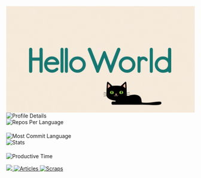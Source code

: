 <div style="text-align: left;">
  <img src="./images/hello_world.jpg" alt="hello-world" style="max-width: 100%; height: auto; width: 600px; display: block;" />
  <img src="http://github-profile-summary-cards.vercel.app/api/cards/profile-details?username=koki-maekawa&theme=solarized" alt="Profile Details" style="max-width: 100%; height: auto; width: 600px; display: block;" />
  <div style="display: flex; gap: 20px; flex-wrap: wrap;">
    <img width="300" src="http://github-profile-summary-cards.vercel.app/api/cards/repos-per-language?username=koki-maekawa&theme=solarized" alt="Repos Per Language" />
    <img width="300" src="http://github-profile-summary-cards.vercel.app/api/cards/most-commit-language?username=koki-maekawa&theme=solarized" alt="Most Commit Language" />
  </div>
  <div style="display: flex; gap: 20px; flex-wrap: wrap;">
    <img width="300" src="http://github-profile-summary-cards.vercel.app/api/cards/stats?username=koki-maekawa&theme=solarized" alt="Stats" />
    <img width="300" src="http://github-profile-summary-cards.vercel.app/api/cards/productive-time?username=koki-maekawa&theme=solarized&utcOffset=9" alt="Productive Time" />
  </div>
</div>

<p style="text-align: left;">
  <a href="https://github.com/koki-maekawa">
    <img height="20" src="https://komarev.com/ghpvc/?username=koki-maekawa&color=blueviolet" />
  </a>
  <a href="https://zenn.dev/koki33">
    <img height="20" src="https://badgen.org/img/zenn/koki33/articles?style=plastic" alt="Articles" />
  </a>
  <a href="https://zenn.dev/koki33?tab=scraps">
    <img height="20" src="https://badgen.org/img/zenn/koki33/scraps?style=plastic" alt="Scraps" />
  </a>
</p>
